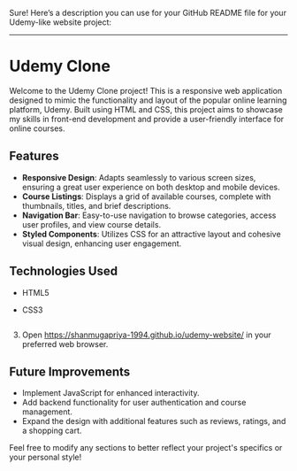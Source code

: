 Sure! Here’s a description you can use for your GitHub README file for your Udemy-like website project:

---

# Udemy Clone

Welcome to the Udemy Clone project! This is a responsive web application designed to mimic the functionality and layout of the popular online learning platform, Udemy. Built using HTML and CSS, this project aims to showcase my skills in front-end development and provide a user-friendly interface for online courses.

## Features

- **Responsive Design**: Adapts seamlessly to various screen sizes, ensuring a great user experience on both desktop and mobile devices.
- **Course Listings**: Displays a grid of available courses, complete with thumbnails, titles, and brief descriptions.
- **Navigation Bar**: Easy-to-use navigation to browse categories, access user profiles, and view course details.
- **Styled Components**: Utilizes CSS for an attractive layout and cohesive visual design, enhancing user engagement.

## Technologies Used

- HTML5
- CSS3


   ```
3. Open https://shanmugapriya-1994.github.io/udemy-website/ in your preferred web browser.


## Future Improvements

- Implement JavaScript for enhanced interactivity.
- Add backend functionality for user authentication and course management.
- Expand the design with additional features such as reviews, ratings, and a shopping cart.



Feel free to modify any sections to better reflect your project's specifics or your personal style!
